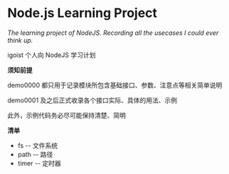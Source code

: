 # Node.js Learning Project

*The learning project of NodeJS. Recording all the usecases I could ever think up.*

igoist 个人向 NodeJS 学习计划


**须知前提**

demo0000 都只用于记录模块所包含基础接口、参数、注意点等相关简单说明

demo0001 及之后正式收录各个接口实际、具体的用法、示例

此外，示例代码务必尽可能保持清楚、简明


**清单**

* fs -- 文件系统
* path -- 路径
* timer -- 定时器
